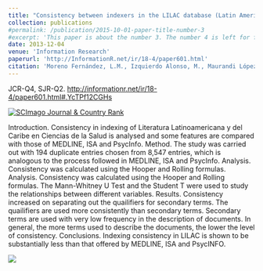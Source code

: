 ```yaml
---
title: "Consistency between indexers in the LILAC database (Latin American and Caribbean Health Science Literature)"
collection: publications
#permalink: /publication/2015-10-01-paper-title-number-3
#excerpt: 'This paper is about the number 3. The number 4 is left for future work.'
date: 2013-12-04
venue: 'Information Research'
paperurl: 'http://InformationR.net/ir/18-4/paper601.html'
citation: 'Moreno Fernández, L.M., Izquierdo Alonso, M., Maurandi López, A. & Vallés Valenzuela, J., "Consistency between indexers in the LILAC database (Latin American and Caribbean Health Science Literature)”, Information Research (2013), 18(4), paper 601. [Available at <http://InformationR.net/ir/18-4/paper601.html>]'
---
```

JCR-Q4, SJR-Q2. <http://informationr.net/ir/18-4/paper601.html#.YcTPf12CGHs>

<a href="https://www.scimagojr.com/journalsearch.php?q=12690&amp;tip=sid&amp;exact=no" title="SCImago Journal &amp; Country Rank"><img border="0" src="https://www.scimagojr.com/journal_img.php?id=12690" alt="SCImago Journal &amp; Country Rank"  /></a>

Introduction. Consistency in indexing of Literatura Latinoamericana y del Caribe en Ciencias de la Salud is analysed and some features are compared with those of MEDLINE, ISA and PsycInfo. Method. The study was carried out with 194 duplicate entries chosen from 8,547 entries, which is analogous to the process followed in MEDLINE, ISA and PsycInfo. Analysis. Consistency was calculated using the Hooper and Rolling formulas. Analysis. Consistency was calculated using the Hooper and Rolling formulas. The Mann-Whitney U Test and the Student T were used to study the relationships between different variables. Results. Consistency increased on separating out the quailifiers for secondary terms. The quailifiers are used more consistently than secondary terms. Secondary terms are used with very low frequency in the description of documents. In general, the more terms used to describe the documents, the lower the level of consistency. Conclusions. Indexing consistency in LILAC is shown to be substantially less than that offered by MEDLINE, ISA and PsycINFO.




![](https://amaurandi.github.io/files/infresearch.png)
